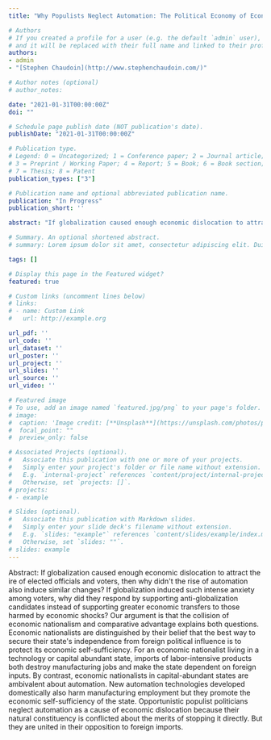 ```yaml
---
title: "Why Populists Neglect Automation: The Political Economy of Economic Dislocation"

# Authors
# If you created a profile for a user (e.g. the default `admin` user), write the username (folder name) here 
# and it will be replaced with their full name and linked to their profile.
authors:
- admin
- "[Stephen Chaudoin](http://www.stephenchaudoin.com/)"

# Author notes (optional)
# author_notes:

date: "2021-01-31T00:00:00Z"
doi: ""

# Schedule page publish date (NOT publication's date).
publishDate: "2021-01-31T00:00:00Z"

# Publication type.
# Legend: 0 = Uncategorized; 1 = Conference paper; 2 = Journal article;
# 3 = Preprint / Working Paper; 4 = Report; 5 = Book; 6 = Book section;
# 7 = Thesis; 8 = Patent
publication_types: ["3"]

# Publication name and optional abbreviated publication name.
publication: "In Progress"
publication_short: ''

abstract: "If globalization caused enough economic dislocation to attract the ire of elected officials and voters, then why didn't the rise of automation also induce similar changes? If globalization induced such intense anxiety among voters, why did they respond by supporting anti-globalization candidates instead of supporting greater economic transfers to those harmed by economic shocks? Our argument is that the collision of economic nationalism and comparative advantage explains both questions. Economic nationalists are distinguished by their belief that the best way to secure their state's independence from foreign political influence is to protect its economic self-sufficiency. For an economic nationalist living in a technology or capital abundant state, imports of labor-intensive products both destroy manufacturing jobs and make the state dependent on foreign inputs. By contrast, economic nationalists in capital-abundant states are ambivalent about automation. New automation technologies developed domestically also harm manufacturing employment but they promote the economic self-sufficiency of the state. Opportunistic populist politicians neglect automation as a cause of economic dislocation because their natural constituency is conflicted about the merits of stopping it directly. But they are united in their opposition to foreign imports."

# Summary. An optional shortened abstract.
# summary: Lorem ipsum dolor sit amet, consectetur adipiscing elit. Duis posuere tellus ac convallis placerat. Proin tincidunt magna sed ex sollicitudin condimentum.

tags: []

# Display this page in the Featured widget?
featured: true

# Custom links (uncomment lines below)
# links:
# - name: Custom Link
#   url: http://example.org

url_pdf: ''
url_code: ''
url_dataset: ''
url_poster: ''
url_project: ''
url_slides: ''
url_source: ''
url_video: ''

# Featured image
# To use, add an image named `featured.jpg/png` to your page's folder. 
# image:
#  caption: 'Image credit: [**Unsplash**](https://unsplash.com/photos/pLCdAaMFLTE)'
#  focal_point: ""
#  preview_only: false

# Associated Projects (optional).
#   Associate this publication with one or more of your projects.
#   Simply enter your project's folder or file name without extension.
#   E.g. `internal-project` references `content/project/internal-project/index.md`.
#   Otherwise, set `projects: []`.
# projects:
# - example

# Slides (optional).
#   Associate this publication with Markdown slides.
#   Simply enter your slide deck's filename without extension.
#   E.g. `slides: "example"` references `content/slides/example/index.md`.
#   Otherwise, set `slides: ""`.
# slides: example
---
```


Abstract: If globalization caused enough economic dislocation to attract the ire of elected officials and voters, then why didn't the rise of automation also induce similar changes? If globalization induced such intense anxiety among voters, why did they respond by supporting anti-globalization candidates instead of supporting greater economic transfers to those harmed by economic shocks? Our argument is that the collision of economic nationalism and comparative advantage explains both questions. Economic nationalists are distinguished by their belief that the best way to secure their state's independence from foreign political influence is to protect its economic self-sufficiency. For an economic nationalist living in a technology or capital abundant state, imports of labor-intensive products both destroy manufacturing jobs and make the state dependent on foreign inputs. By contrast, economic nationalists in capital-abundant states are ambivalent about automation. New automation technologies developed domestically also harm manufacturing employment but they promote the economic self-sufficiency of the state. Opportunistic populist politicians neglect automation as a cause of economic dislocation because their natural constituency is conflicted about the merits of stopping it directly. But they are united in their opposition to foreign imports.

